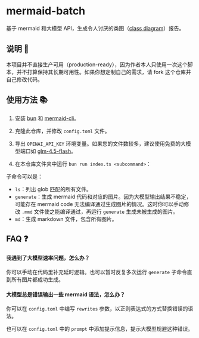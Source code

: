 # mermaid-batch

基于 mermaid 和大模型 API，生成令人讨厌的类图（[class diagram](https://mermaid.js.org/syntax/classDiagram.html)）报告。

## 说明 📢

本项目并不直接生产可用（production-ready），因为作者本人只使用一次这个脚本，并不打算保持其长期可用性。如果你想定制自己的需求，请 fork 这个仓库并自己修改代码。

## 使用方法 📚

1. 安装 [bun](https://bun.sh) 和 [mermaid-cli](https://github.com/mermaid-js/mermaid-cli)。

2. 克隆此仓库，并修改 `config.toml` 文件。

3. 导出 `OPENAI_API_KEY` 环境变量。如果您的文件数较多，建议使用免费的大模型端口如 [glm-4.5-flash](https://bigmodel.cn/)。

4. 在本仓库文件夹中运行 `bun run index.ts <subcommand>`：

子命令可以是：

- `ls`：列出 glob 匹配的所有文件。
- `generate`：生成 mermaid 代码和对应的图片。因为大模型输出结果不稳定，可能存在 mermaid code 无法编译通过生成图片的情况。这时你可以手动修改 `.mmd` 文件使之能编译通过，再运行 `generate` 生成未被生成的图片。
- `md`：生成 markdown 文件，包含所有图片。

## FAQ ❓

#### 我遇到了大模型速率问题，怎么办？

你可以手动在代码里补充延时逻辑。也可以暂时反复多次运行 `generate` 子命令直到所有图片都成功生成。

#### 大模型总是错误输出一些 mermaid 语法，怎么办？

你可以在 `config.toml` 中编写 `rewrites` 参数，以正则表达式的方式替换错误的语法。

也可以在 `config.toml` 中的 `prompt` 中添加提示信息，提示大模型规避这种错误。
